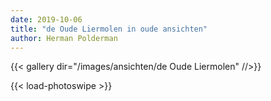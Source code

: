 ```yaml
---
date: 2019-10-06
title: "de Oude Liermolen in oude ansichten"
author: Herman Polderman
---
```

{{< gallery dir="/images/ansichten/de Oude Liermolen" //>}}

{{< load-photoswipe >}}